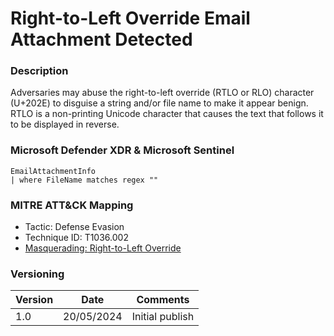 # Right-to-Left Override Email Attachment Detected

### Description

Adversaries may abuse the right-to-left override (RTLO or RLO) character (U+202E) to disguise a string and/or file name to make it appear benign. RTLO is a non-printing Unicode character that causes the text that follows it to be displayed in reverse.

### Microsoft Defender XDR & Microsoft Sentinel
```
EmailAttachmentInfo
| where FileName matches regex "‮"
```

### MITRE ATT&CK Mapping
- Tactic: Defense Evasion
- Technique ID: T1036.002
- [Masquerading: Right-to-Left Override](https://attack.mitre.org/techniques/T1036/002/)

### Versioning
| Version       | Date          | Comments                               |
| ------------- |---------------| ---------------------------------------|
| 1.0           | 20/05/2024    | Initial publish                        |
